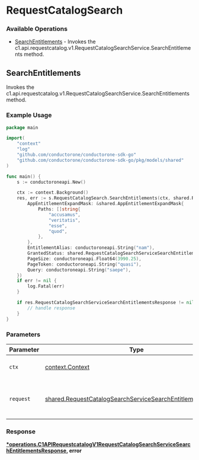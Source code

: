 # RequestCatalogSearch

### Available Operations

* [SearchEntitlements](#searchentitlements) - Invokes the c1.api.requestcatalog.v1.RequestCatalogSearchService.SearchEntitlements method.

## SearchEntitlements

Invokes the c1.api.requestcatalog.v1.RequestCatalogSearchService.SearchEntitlements method.

### Example Usage

```go
package main

import(
	"context"
	"log"
	"github.com/conductorone/conductorone-sdk-go"
	"github.com/conductorone/conductorone-sdk-go/pkg/models/shared"
)

func main() {
    s := conductoroneapi.New()

    ctx := context.Background()
    res, err := s.RequestCatalogSearch.SearchEntitlements(ctx, shared.RequestCatalogSearchServiceSearchEntitlementsRequest{
        AppEntitlementExpandMask: &shared.AppEntitlementExpandMask{
            Paths: []string{
                "accusamus",
                "veritatis",
                "esse",
                "quod",
            },
        },
        EntitlementAlias: conductoroneapi.String("nam"),
        GrantedStatus: shared.RequestCatalogSearchServiceSearchEntitlementsRequestGrantedStatusNotGranted.ToPointer(),
        PageSize: conductoroneapi.Float64(3990.25),
        PageToken: conductoroneapi.String("quasi"),
        Query: conductoroneapi.String("saepe"),
    })
    if err != nil {
        log.Fatal(err)
    }

    if res.RequestCatalogSearchServiceSearchEntitlementsResponse != nil {
        // handle response
    }
}
```

### Parameters

| Parameter                                                                                                                                  | Type                                                                                                                                       | Required                                                                                                                                   | Description                                                                                                                                |
| ------------------------------------------------------------------------------------------------------------------------------------------ | ------------------------------------------------------------------------------------------------------------------------------------------ | ------------------------------------------------------------------------------------------------------------------------------------------ | ------------------------------------------------------------------------------------------------------------------------------------------ |
| `ctx`                                                                                                                                      | [context.Context](https://pkg.go.dev/context#Context)                                                                                      | :heavy_check_mark:                                                                                                                         | The context to use for the request.                                                                                                        |
| `request`                                                                                                                                  | [shared.RequestCatalogSearchServiceSearchEntitlementsRequest](../../models/shared/requestcatalogsearchservicesearchentitlementsrequest.md) | :heavy_check_mark:                                                                                                                         | The request object to use for the request.                                                                                                 |


### Response

**[*operations.C1APIRequestcatalogV1RequestCatalogSearchServiceSearchEntitlementsResponse](../../models/operations/c1apirequestcatalogv1requestcatalogsearchservicesearchentitlementsresponse.md), error**

